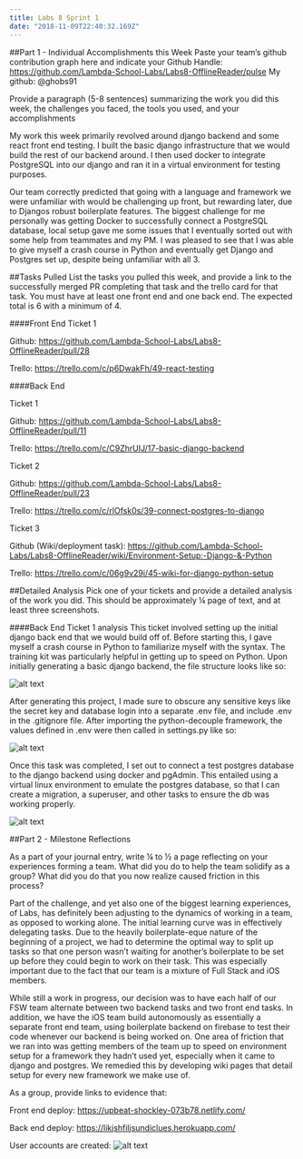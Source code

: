 ```yaml
---
title: Labs 8 Sprint 1
date: "2018-11-09T22:40:32.169Z"
---
```


##Part 1 - Individual Accomplishments this Week
Paste your team’s github contribution graph here and indicate your Github Handle:
https://github.com/Lambda-School-Labs/Labs8-OfflineReader/pulse
My github: @ghobs91
 
Provide a paragraph (5-8 sentences) summarizing the work you did this week, the challenges you faced, the tools you used, and your accomplishments
 
My work this week primarily revolved around django backend and some react front end testing. I built the basic django infrastructure that we would build the rest of our backend around. I then used docker to integrate PostgreSQL into our django and ran it in a virtual environment for testing purposes. 
 
Our team correctly predicted that going with a language and framework we were unfamiliar with would be challenging up front, but rewarding later, due to Djangos robust boilerplate features. The biggest challenge for me personally was getting Docker to successfully connect a PostgreSQL database, local setup gave me some issues that I eventually sorted out with some help from teammates and my PM. I was pleased to see that I was able to give myself a crash course in Python and eventually get Django and Postgres set up, despite being unfamiliar with all 3.
 
 
 
 
 
##Tasks Pulled
List the tasks you pulled this week, and provide a link to the successfully merged PR completing that task and the trello card for that task. You must have at least one front end and one back end. The expected total is 6 with a minimum of 4.

####Front End
Ticket 1

Github: https://github.com/Lambda-School-Labs/Labs8-OfflineReader/pull/28

Trello: https://trello.com/c/p6DwakFh/49-react-testing

####Back End

Ticket 1

Github: https://github.com/Lambda-School-Labs/Labs8-OfflineReader/pull/11

Trello: https://trello.com/c/C9ZhrUIJ/17-basic-django-backend

Ticket 2

Github: https://github.com/Lambda-School-Labs/Labs8-OfflineReader/pull/23 

Trello: https://trello.com/c/rlOfsk0s/39-connect-postgres-to-django

Ticket 3

Github (Wiki/deployment task): https://github.com/Lambda-School-Labs/Labs8-OfflineReader/wiki/Environment-Setup:-Django-&-Python

Trello:  https://trello.com/c/06g9v29i/45-wiki-for-django-python-setup
 
 
 
 
##Detailed Analysis
Pick one of your tickets and provide a detailed analysis of the work you did.  This should be approximately ¼ page of text, and at least three screenshots.
 
####Back End Ticket 1 analysis
This ticket involved setting up the initial django back end that we would build off of. Before starting this, I gave myself a crash course in Python to familiarize myself with the syntax. The training kit was particularly helpful in getting up to speed on Python. Upon initially generating a basic django backend, the file structure looks like so:

![alt text](https://i.imgur.com/HcvMoLv.png)

After generating this project, I made sure to obscure any sensitive keys like the secret key and database login into a separate .env file, and include .env in the .gitignore file. After importing the python-decouple framework, the values defined in .env were then called in settings.py like so:

![alt text](https://i.imgur.com/ZNLleGp.png)

Once this task was completed, I set out to connect a test postgres database to the django backend using docker and pgAdmin. This entailed using a virtual linux environment to emulate the postgres database, so that I can create a migration, a superuser, and other tasks to ensure the db was working properly.
 
![alt text](https://i.imgur.com/6OZ9RRR.png) 
 
##Part 2 - Milestone Reflections
 
As a part of your journal entry, write ¼ to ½ a page reflecting on your experiences forming a team. What did you do to help the team solidify as a group? What did you do that you now realize caused friction in this process?
 
Part of the challenge, and yet also one of the biggest learning experiences, of Labs, has definitely been adjusting to the dynamics of working in a team, as opposed to working alone. The initial learning curve was in effectively delegating tasks. Due to the heavily boilerplate-eque nature of the beginning of a project, we had to determine the optimal way to split up tasks so that one person wasn’t waiting for another’s boilerplate to be set up before they could begin to work on their task. This was especially important due to the fact that our team is a mixture of Full Stack and iOS members. 
 
While still a work in progress, our decision was to have each half of our FSW team alternate between two backend tasks and two front end tasks. In addition, we have the iOS team build autonomously as essentially a separate front end team, using boilerplate backend on firebase to test their code whenever our backend is being worked on. One area of friction that we ran into was getting members of the team up to speed on environment setup for a framework they hadn’t used yet, especially when it came to django and postgres. We remedied this by developing wiki pages that detail setup for every new framework we make use of.
 
 
As a group, provide links to evidence that:

Front end deploy: https://upbeat-shockley-073b78.netlify.com/

Back end deploy: https://likjshfiljsundiclues.herokuapp.com/

User accounts are created: ![alt text](https://i.imgur.com/cZhY16J.png) 
 

